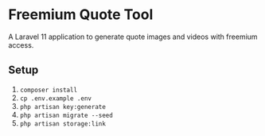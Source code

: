 # Freemium Quote Tool

A Laravel 11 application to generate quote images and videos with freemium access.

## Setup

1. `composer install`
2. `cp .env.example .env`
3. `php artisan key:generate`
4. `php artisan migrate --seed`
5. `php artisan storage:link`
